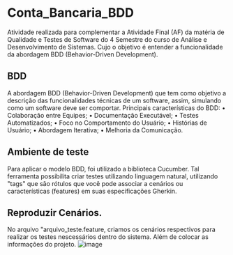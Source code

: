 # Conta_Bancaria_BDD

Atividade realizada para complementar a Atividade Final (AF) da matéria de Qualidade e Testes de Software do 4 Semestre do curso de Análise e Desenvolvimento de Sistemas. Cujo o objetivo é entender a funcionalidade da abordagem BDD (Behavior-Driven Development). 

## BDD 

A abordagem BDD (Behavior-Driven Development) que tem como objetivo a descrição das funcionalidades técnicas de um software, assim, simulando como um software deve ser comportar. 
Principais características do BDD:
• Colaboração entre Equipes;
• Documentação Executável;
• Testes Automatizados;
• Foco no Comportamento do Usuário;
• Histórias de Usuário;
• Abordagem Iterativa;
• Melhoria da Comunicação.

## Ambiente de teste 

Para aplicar o modelo BDD, foi utilizado a biblioteca Cucumber. Tal ferramenta possibilita criar testes utilizando linguagem natural, utilizando "tags" que são rótulos que você pode associar a cenários ou características (features)
em suas especificações Gherkin.

## Reproduzir Cenários. 

No arquivo "arquivo_teste.feature, criamos os cenários respectivos para realizar os testes nescessários dentro do sistema. Além de colocar as informações do projeto.
![image](https://github.com/NicolasSegat0/Conta_Bancaria_BDD/assets/100158925/59ba5c1b-d52b-4f05-84d2-01c650b93dc1)





